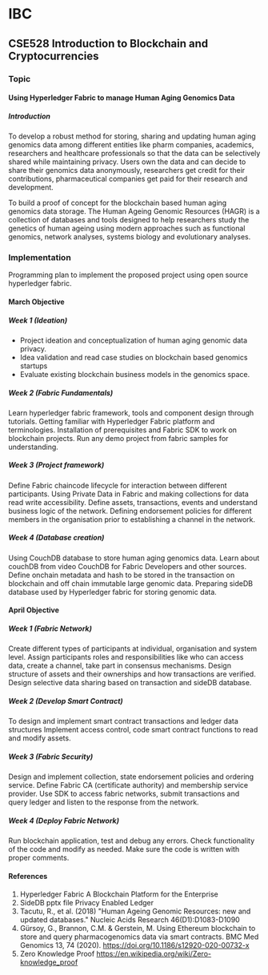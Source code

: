 # IBC
## CSE528 Introduction to Blockchain and Cryptocurrencies
### Topic
#### Using Hyperledger Fabric to manage Human Aging Genomics Data

##### Introduction
To develop a robust method for storing, sharing and updating human aging genomics data among different entities like pharm companies, academics, researchers and healthcare professionals so that the data can be selectively shared while maintaining privacy. Users own the data and can decide to share their genomics data anonymously, researchers get credit for their contributions, pharmaceutical companies get paid for their research and development. 

To build a proof of concept for the blockchain based human aging genomics data storage.
The Human Ageing Genomic Resources (HAGR) is a collection of databases and tools designed to help researchers study the genetics of human ageing using modern approaches such as functional genomics, network analyses, systems biology and evolutionary analyses.

### Implementation
Programming plan to implement the proposed project using open source hyperledger fabric.

#### March Objective

##### Week 1 (Ideation)
* Project ideation and conceptualization of human aging genomic data privacy.
* Idea validation and read case studies on blockchain based genomics startups
* Evaluate existing blockchain business models in the genomics space.
 
##### Week 2 (Fabric Fundamentals)
Learn hyperledger fabric framework, tools and component design through tutorials. 
Getting familiar with Hyperledger Fabric platform and terminologies.
Installation of prerequisites and Fabric SDK to work on blockchain projects.
Run any demo project from fabric samples for understanding.

##### Week 3 (Project framework)
Define Fabric chaincode lifecycle for interaction between different participants.
Using Private Data in Fabric and making collections for data read write accessibility.
Define assets, transactions, events and understand business logic of the network.
Defining endorsement policies for different members in the organisation prior to establishing a channel in the network.

##### Week 4 (Database creation)
Using CouchDB database to store human aging genomics data.
Learn about couchDB from video CouchDB for Fabric Developers and other sources.
Define onchain metadata and hash to be stored in the transaction on blockchain and off chain immutable large genomic data. 
Preparing sideDB database used by Hyperledger fabric for storing genomic data.

#### April Objective

##### Week 1 (Fabric Network)
Create different types of participants at individual, organisation and system level.
Assign participants roles and responsibilities like who can access data, create a channel, take part in consensus mechanisms. 
Design structure of assets and their ownerships and how transactions are verified.
Design selective data sharing based on transaction and sideDB database.

##### Week 2 (Develop Smart Contract)
To design and implement smart contract transactions and ledger data structures
Implement access control, code smart contract functions to read and modify assets.

##### Week 3 (Fabric Security)
Design and implement collection, state endorsement policies and ordering service.
Define Fabric CA (certificate authority) and membership service provider.
Use SDK to access fabric networks, submit transactions and query ledger and listen to the response from the network.

##### Week 4 (Deploy Fabric Network)
Run blockchain application, test and debug any errors.
Check functionality of the code and modify as needed.
Make sure the code is written with proper comments.

#### References
1. Hyperledger Fabric A Blockchain Platform for the Enterprise
2. SideDB pptx file Privacy Enabled Ledger
3. Tacutu, R., et al. (2018) "Human Ageing Genomic Resources: new and updated databases." Nucleic Acids Research 46(D1):D1083-D1090
4. Gürsoy, G., Brannon, C.M. & Gerstein, M. Using Ethereum blockchain to store and query pharmacogenomics data via smart contracts. BMC Med Genomics 13, 74 (2020). https://doi.org/10.1186/s12920-020-00732-x
5. Zero Knowledge Proof https://en.wikipedia.org/wiki/Zero-knowledge_proof
